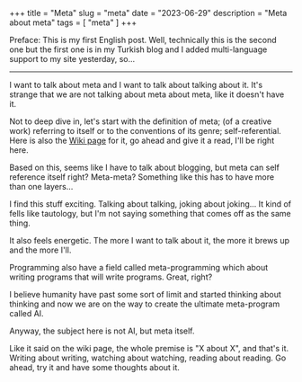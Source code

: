 +++
title = "Meta"
slug = "meta"
date = "2023-06-29"
description = "Meta about meta"
tags = [
    "meta"
]
+++

Preface: This is my first English post. Well, technically this is the second one but the first one is in my Turkish blog and I added multi-language support to my site yesterday, so...

---

I want to talk about meta and I want to talk about talking about it. It's strange that we are not talking about meta about meta, like it doesn't have it.

Not to deep dive in, let's start with the definition of meta; (of a creative work) referring to itself or to the conventions of its genre; self-referential. Here is also the [Wiki page](https://en.wikipedia.org/wiki/Meta) for it, go ahead and give it a read, I'll be right here.

Based on this, seems like I have to talk about blogging, but meta can self reference itself right? Meta-meta? Something like this has to have more than one layers...

I find this stuff exciting. Talking about talking, joking about joking... It kind of fells like tautology, but I'm not saying something that comes off as the same thing.

It also feels energetic. The more I want to talk about it, the more it brews up and the more I'll.

Programming also have a field called meta-programming which about writing programs that will write programs. Great, right?

I believe humanity have past some sort of limit and started thinking about thinking and now we are on the way to create the ultimate meta-program called AI.

Anyway, the subject here is not AI, but meta itself.

Like it said on the wiki page, the whole premise is "X about X", and that's it. Writing about writing, watching about watching, reading about reading. Go ahead, try it and have some thoughts about it.